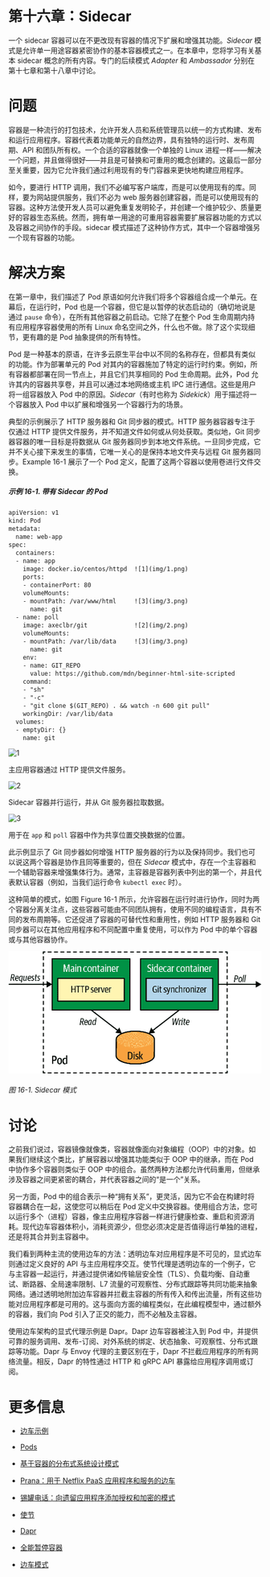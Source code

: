 # 第十六章：Sidecar

一个 sidecar 容器可以在不更改现有容器的情况下扩展和增强其功能。*Sidecar* 模式是允许单一用途容器紧密协作的基本容器模式之一。在本章中，您将学习有关基本 sidecar 概念的所有内容。专门的后续模式 *Adapter* 和 *Ambassador* 分别在第十七章和第十八章中讨论。

# 问题

容器是一种流行的打包技术，允许开发人员和系统管理员以统一的方式构建、发布和运行应用程序。容器代表着功能单元的自然边界，具有独特的运行时、发布周期、API 和团队所有权。一个合适的容器就像一个单独的 Linux 进程一样——解决一个问题，并且做得很好——并且是可替换和可重用的概念创建的。这最后一部分至关重要，因为它允许我们通过利用现有的专门容器来更快地构建应用程序。

如今，要进行 HTTP 调用，我们不必编写客户端库，而是可以使用现有的库。同样，要为网站提供服务，我们不必为 web 服务器创建容器，而是可以使用现有的容器。这种方法使开发人员可以避免重复发明轮子，并创建一个维护较少、质量更好的容器生态系统。然而，拥有单一用途的可重用容器需要扩展容器功能的方式以及容器之间协作的手段。sidecar 模式描述了这种协作方式，其中一个容器增强另一个现有容器的功能。

# 解决方案

在第一章中，我们描述了 Pod 原语如何允许我们将多个容器组合成一个单元。在幕后，在运行时，Pod 也是一个容器，但它是以暂停的状态启动的（确切地说是通过 `pause` 命令），在所有其他容器之前启动。它除了在整个 Pod 生命周期内持有应用程序容器使用的所有 Linux 命名空间之外，什么也不做。除了这个实现细节，更有趣的是 Pod 抽象提供的所有特性。

Pod 是一种基本的原语，在许多云原生平台中以不同的名称存在，但都具有类似的功能。作为部署单元的 Pod 对其内的容器施加了特定的运行时约束。例如，所有容器都部署在同一节点上，并且它们共享相同的 Pod 生命周期。此外，Pod 允许其内的容器共享卷，并且可以通过本地网络或主机 IPC 进行通信。这些是用户将一组容器放入 Pod 中的原因。*Sidecar*（有时也称为 *Sidekick*）用于描述将一个容器放入 Pod 中以扩展和增强另一个容器行为的场景。

典型的示例展示了 HTTP 服务器和 Git 同步器的模式。HTTP 服务器容器专注于仅通过 HTTP 提供文件服务，并不知道文件如何或从何处获取。类似地，Git 同步器容器的唯一目标是将数据从 Git 服务器同步到本地文件系统。一旦同步完成，它并不关心接下来发生的事情，它唯一关心的是保持本地文件夹与远程 Git 服务器同步。Example 16-1 展示了一个 Pod 定义，配置了这两个容器以使用卷进行文件交换。

##### 示例 16-1\. 带有 Sidecar 的 Pod

```
apiVersion: v1
kind: Pod
metadata:
  name: web-app
spec:
  containers:
  - name: app
    image: docker.io/centos/httpd  ![1](img/1.png)
    ports:
    - containerPort: 80
    volumeMounts:
    - mountPath: /var/www/html     ![3](img/3.png)
      name: git
  - name: poll
    image: axeclbr/git             ![2](img/2.png)
    volumeMounts:
    - mountPath: /var/lib/data     ![3](img/3.png)
      name: git
    env:
    - name: GIT_REPO
      value: https://github.com/mdn/beginner-html-site-scripted
    command:
    - "sh"
    - "-c"
    - "git clone $(GIT_REPO) . && watch -n 600 git pull"
    workingDir: /var/lib/data
  volumes:
  - emptyDir: {}
    name: git
```

![1](img/#co_sidecar_CO1-1)

主应用容器通过 HTTP 提供文件服务。

![2](img/#co_sidecar_CO1-3)

Sidecar 容器并行运行，并从 Git 服务器拉取数据。

![3](img/#co_sidecar_CO1-2)

用于在 `app` 和 `poll` 容器中作为共享位置交换数据的位置。

此示例显示了 Git 同步器如何增强 HTTP 服务器的行为以及保持同步。我们也可以说这两个容器是协作且同等重要的，但在 *Sidecar* 模式中，存在一个主容器和一个辅助容器来增强集体行为。通常，主容器是容器列表中列出的第一个，并且代表默认容器（例如，当我们运行命令 `kubectl exec` 时）。

这种简单的模式，如图 Figure 16-1 所示，允许容器在运行时进行协作，同时为两个容器分离关注点，这些容器可能由不同团队拥有，使用不同的编程语言，具有不同的发布周期等。它还促进了容器的可替代性和重用性，例如 HTTP 服务器和 Git 同步器可以在其他应用程序和不同配置中重复使用，可以作为 Pod 中的单个容器或与其他容器协作。

![Sidecar 模式](img/kup2_1601.png)

###### 图 16-1\. Sidecar 模式

# 讨论

之前我们说过，容器镜像就像类，容器就像面向对象编程（OOP）中的对象。如果我们继续这个类比，扩展容器以增强其功能类似于 OOP 中的继承，而在 Pod 中协作多个容器则类似于 OOP 中的组合。虽然两种方法都允许代码重用，但继承涉及容器之间更紧密的耦合，并代表容器之间的“是一个”关系。

另一方面，Pod 中的组合表示一种“拥有关系”，更灵活，因为它不会在构建时将容器耦合在一起，这使您可以稍后在 Pod 定义中交换容器。使用组合方法，您可以运行多个（进程）容器，像主应用程序容器一样进行健康检查、重启和资源消耗。现代边车容器体积小，消耗资源少，但您必须决定是否值得运行单独的进程，还是将其合并到主容器中。

我们看到两种主流的使用边车的方法：透明边车对应用程序是不可见的，显式边车则通过定义良好的 API 与主应用程序交互。使节代理是透明边车的一个例子，它与主容器一起运行，并通过提供诸如传输层安全性（TLS）、负载均衡、自动重试、断路器、全局速率限制、L7 流量的可观察性、分布式跟踪等共同功能来抽象网络。通过透明地附加边车容器并拦截主容器的所有传入和传出流量，所有这些功能对应用程序都是可用的。这与面向方面的编程类似，在此编程模型中，通过额外的容器，我们向 Pod 引入了正交的能力，而不必触及主容器。

使用边车架构的显式代理示例是 Dapr。Dapr 边车容器被注入到 Pod 中，并提供可靠的服务调用、发布-订阅、对外系统的绑定、状态抽象、可观察性、分布式跟踪等功能。Dapr 与 Envoy 代理的主要区别在于，Dapr 不拦截应用程序的所有网络流量。相反，Dapr 的特性通过 HTTP 和 gRPC API 暴露给应用程序调用或订阅。

# 更多信息

+   [边车示例](https://oreil.ly/bMAvz)

+   [Pods](https://oreil.ly/7cII-)

+   [基于容器的分布式系统设计模式](https://oreil.ly/1XqCg)

+   [Prana：用于 Netflix PaaS 应用程序和服务的边车](https://oreil.ly/1KMw1)

+   [锡罐电话：向遗留应用程序添加授权和加密的模式](https://oreil.ly/8Cq95)

+   [使节](https://oreil.ly/0FF-r)

+   [Dapr](https://dapr.io)

+   [全能暂停容器](https://oreil.ly/kkhYD)

+   [边车模式](https://oreil.ly/KYe39)
